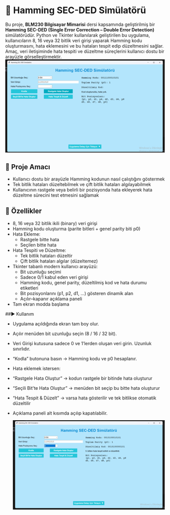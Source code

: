 # 🧠 Hamming SEC-DED Simülatörü

Bu proje, **BLM230 Bilgisayar Mimarisi** dersi kapsamında geliştirilmiş bir **Hamming SEC-DED (Single Error Correction – Double Error Detection)** simülatörüdür. Python ve Tkinter kullanılarak geliştirilen bu uygulama, kullanıcıların 8, 16 veya 32 bitlik veri girişi yaparak Hamming kodu oluşturmasını, hata eklemesini ve bu hataları tespit edip düzeltmesini sağlar. Amaç, veri iletişiminde hata tespiti ve düzeltme süreçlerini kullanıcı dostu bir arayüzle görselleştirmektir.
![Gui](gui1.png)

## 🎯 Proje Amacı

- Kullanıcı dostu bir arayüzle Hamming kodunun nasıl çalıştığını göstermek
- Tek bitlik hataları düzeltebilmek ve çift bitlik hataları algılayabilmek
- Kullanıcının rastgele veya belirli bir pozisyonda hata ekleyerek hata düzeltme sürecini test etmesini sağlamak

## 🚀 Özellikler

- 8, 16 veya 32 bitlik ikili (binary) veri girişi
- Hamming kodu oluşturma (parite bitleri + genel parity biti p0)
- Hata Ekleme:
  - Rastgele bitte hata
  - Seçilen bitte hata
- Hata Tespiti ve Düzeltme:
  - Tek bitlik hataları düzeltir
  - Çift bitlik hataları algılar (düzeltemez)
- Tkinter tabanlı modern kullanıcı arayüzü:
  - Bit uzunluğu seçimi
  - Sadece 0/1 kabul eden veri girişi
  - Hamming kodu, genel parity, düzeltilmiş kod ve hata durumu etiketleri
  - Bit pozisyonlarını (p1, p2, d1, ...) gösteren dinamik alan
  - Açılır–kapanır açıklama paneli
- Tam ekran modda başlama

##▶️ Kullanım

- Uygulama açıldığında ekran tam boy olur.
- Açılır menüden bit uzunluğu seçin (8 / 16 / 32 bit).
- Veri Girişi kutusuna sadece 0 ve 1’lerden oluşan veri girin. Uzunluk sınırlıdır.
- “Kodla” butonuna basın → Hamming kodu ve p0 hesaplanır.
- Hata eklemek istersen:
- “Rastgele Hata Oluştur” → kodun rastgele bir bitinde hata oluşturur
- “Seçili Bit'te Hata Oluştur” → menüden bit seçip bu bitte hata oluşturur
- “Hata Tespit & Düzelt” → varsa hata gösterilir ve tek bitlikse otomatik düzeltilir
- Açıklama paneli alt kısımda açılıp kapatılabilir.

  ![Gui](gui2.png)



